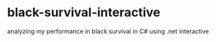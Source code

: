 # black-survival-interactive
analyzing my performance in black survival in C# using .net interactive
